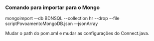 ### Comando para importar para o Mongo

mongoimport --db BDNSQL --collection hr --drop --file scriptPovoamentoMongoDB.json --jsonArray 

Mudar o path do pom.xml e mudar as configurações do Connect.java.
